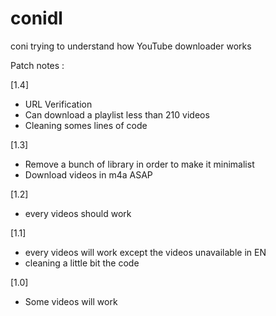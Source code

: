 # conidl
coni trying to understand how YouTube downloader works

Patch notes : 
  
[1.4]
  - URL Verification
  - Can download a playlist less than 210 videos
  - Cleaning somes lines of code
  
[1.3]  
  - Remove a bunch of library in order to make it minimalist  
  - Download videos in m4a ASAP
      
[1.2]
  - every videos should work
  
[1.1]  
  - every videos will work except the videos unavailable in EN  
  - cleaning a little bit the code
  
[1.0]
  - Some videos will work
